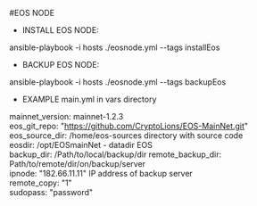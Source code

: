 #EOS NODE
- INSTALL EOS NODE:

ansible-playbook -i hosts  ./eosnode.yml  --tags installEos

- BACKUP EOS NODE:  

ansible-playbook -i hosts  ./eosnode.yml  --tags backupEos

- EXAMPLE main.yml in vars directory

mainnet_version: mainnet-1.2.3  
eos_git_repo: "https://github.com/CryptoLions/EOS-MainNet.git"  
eos_source_dir: /home/eos-sources  directory with source code  
eosdir: /opt/EOSmainNet - datadir EOS  
backup_dir: /Path/to/local/backup/dir 
remote_backup_dir: Path/to/remote/dir/on/backup/server  
ipnode: "182.66.11.11" IP address of backup server  
remote_copy: "1"  
sudopass: "password"  
